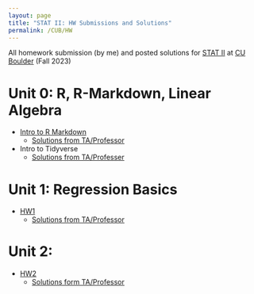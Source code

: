 ```yaml
---
layout: page
title: "STAT II: HW Submissions and Solutions"
permalink: /CUB/HW
---
```


All homework submission (by me) and posted solutions for [STAT II](Stats2.md) at [CU Boulder](../../CUB.md) (Fall 2023)

# Unit 0: R, R-Markdown, Linear Algebra

- [Intro to R Markdown](HW/Introduction%20to%20R-Markdown.html)
    - [Solutions from TA/Professor](HW/solutions/Intro%20to%20R%20Markdown%20Solutions.html)
- Intro to Tidyverse
    - [Solutions from TA/Professer](HW/solutions/Introduction%20to%20the%20Tidyvrse-Solutions.html)

# Unit 1: Regression Basics

- [HW1](HW/STAT5010_HW1.html)
    - [Solutions from TA/Professor](HW/solutions/STAT-5010_Fall_23_HW1_Solutions.html)

# Unit 2: 

- [HW2](HW/STAT5010_HW2.html)
    - [Solutions form TA/Professor](HW/solutions/STAT-5010__HW2_V2_Solutions.html)